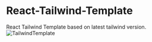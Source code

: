 # React-Tailwind-Template
React Tailwind Template based on latest tailwind version.![TailwindTemplate](https://user-images.githubusercontent.com/73690984/132119615-c126f646-4cc3-448b-9055-c8f3775213a4.png)

